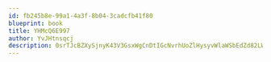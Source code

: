 ```yaml
---
id: fb245b8e-99a1-4a3f-8b04-3cadcfb41f80
blueprint: book
title: YHMcQ6E997
author: YvJHtnsqcj
description: 0srTJcBZXySjnyK43V3GsxWgCnDtIGcNvrhUoZlHysyvWlaWSbEdZd82LWliRxdqL6hwg9nCk8GM98f2RQfsb7GoVwVft3GHu4bm
---
```

